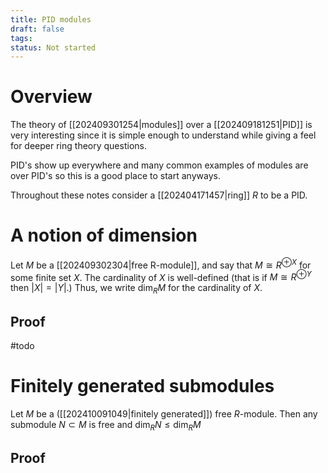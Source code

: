 ```yaml
---
title: PID modules
draft: false
tags: 
status: Not started
---
```

# Overview
The theory of [[202409301254|modules]] over a [[202409181251|PID]] is very interesting since it is simple enough to understand while giving a feel for deeper ring theory questions. 

PID's show up everywhere and many common examples of modules are over PID's so this is a good place to start anyways. 

Throughout these notes consider a [[202404171457|ring]] $R$ to be a PID.
# A notion of dimension
Let $M$ be a [[202409302304|free R-module]], and say that $M \cong R^{\oplus X}$ for some finite set $X$. 
The cardinality of $X$ is well-defined (that is if $M \cong R^{\oplus Y}$ then $|X| = |Y|$.) 
Thus, we write $\dim_R M$ for the cardinality of $X$. 

## Proof
#todo 

# Finitely generated submodules
Let $M$ be a ([[202410091049|finitely generated]]) free $R$-module. 
Then any submodule $N \subset M$ is free and $\dim_RN \leq \dim_RM$ 

## Proof

